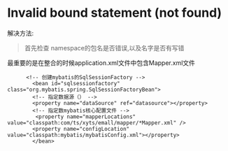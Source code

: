 # Invalid bound statement (not found)
解决方法:
> 首先检查 namespace的包名是否错误,以及名字是否有写错

最重要的是在整合的时候application.xml文件中包含Mapper.xml文件

```
      <!-- 创建mybatis的SqlSessionFactory -->
        <bean id="sqlsessionfactory" class="org.mybatis.spring.SqlSessionFactoryBean">
        <!-- 指定数据源（） -->
        <property name="dataSource" ref="datasource"></property>
        <!-- 指定数mybatis核心配置文件 -->
         <property name="mapperLocations" value="classpath:com/ts/xyts/emall/mapper/*Mapper.xml" />  
        <property name="configLocation" value="classpath:mybatis/mybatisConfig.xml"></property>
        </bean>

```